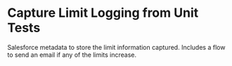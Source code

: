 # Capture Limit Logging from Unit Tests

Salesforce metadata to store the limit information captured. Includes a flow to send an email if any of the limits increase.